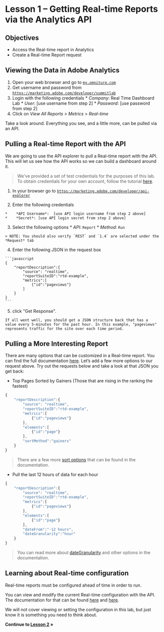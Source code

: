 Lesson 1 – Getting Real-time Reports via the Analytics API
====

Objectives
----
*    Access the Real-time report in Analytics
*    Create a Real-time Report request

Viewing the Data in Adobe Analytics
-----
1.    Open your web browser and go to <a href="https://my.omniture.com/login/" target="_blank">`my.omniture.com`</a>
2.    Get username and password from <a href="https://marketing.adobe.com/developer/summitlab" target="_blank">`https://marketing.adobe.com/developer/summitlab`</a>
3.    Login with the following credentials
    *    *Company*: Real Time Dashboard Lab
    *    *User*: [use username from step 2]
    *    *Password*: [use password from step 2]
4.    Click on *View All Reports* > *Metrics* > *Real-time*

Take a look around. Everything you see, and a little more, can be pulled via an API.

Pulling a Real-time Report with the API
-----

We are going to use the API explorer to pull a Real-time report with the API. This will let us see how the API works so we can build a dashboard around it.

> We've provided a set of test credentials for the purposes of this lab. To obtain credentials for your own account, follow the tutorial [here](https://marketing.adobe.com/developer/get-started/enterprise-api/c-get-web-service-access-to-the-enterprise-api).

1.    In your browser go to <a href="https://marketing.adobe.com/developer/api-explorer" target="_blank">`https://marketing.adobe.com/developer/api-explorer`</a>

2.    Enter the following credentials

    *    *API Username*:  [use API login username from step 2 above]
    *    *Secret*: [use API login secret from step 2 above]

3.    Select the following options
    *    *API*: `Report`
    *    *Method*: `Run`

    > NOTE: You should also verify `REST` and `1.4` are selected under the *Request* tab

4.    Enter the following JSON in the request box

    ```javascript
    {
        "reportDescription":{
            "source": "realtime",
            "reportSuiteID":"rtd-example",
            "metrics":[
                {"id":"pageviews"}
            ]
        }
    }
    ```

5.    click "Get Response".

    If all went well, you should get a JSON structure back that has a value every 5-minutes for the past hour. In this example, "pageviews" represents traffic for the site over each time period.

Pulling a More Interesting Report
-----

There are many options that can be customized in a Real-time report. You can find the full documentation [here](https://marketing.adobe.com/developer/documentation/analytics-reporting-1-4/real-time). Let’s add a few more options to our request above.  Try out the requests below and take a look at that JSON you get back:

* Top Pages Sorted by Gainers (Those that are rising in the ranking the fastest)
```javascript
{
    "reportDescription":{
        "source": "realtime",
        "reportSuiteID":"rtd-example",
        "metrics":[
            {"id":"pageviews"}
        ],
        "elements":[
            {"id":"page"}
        ],
        "sortMethod":"gainers"
    }
}
```

> There are a few more [sort options](https://marketing.adobe.com/developer/documentation/analytics-reporting-1-4/r-reportdescription-1#section_C4F49ABA1A664EDB8BC48DF8D8F026B0) that can be found in the documentation.

* Pull the last 12 hours of data for each hour
```javascript
{
    "reportDescription":{
        "source": "realtime",
        "reportSuiteID":"rtd-example",
        "metrics":[
            {"id":"pageviews"}
        ],
        "elements":[
            {"id":"page"}
        ],
        "dateFrom":"-12 hours",
        "dateGranularity":"hour"
    }
}
```

> You can read more about [dateGranularity](https://marketing.adobe.com/developer/documentation/analytics-reporting-1-4/real-time#section_751CF36659DD4BFDA85554EC4368C464) and other options in the documentation.

Learning about Real-time configuration
-----

Real-time reports must be configured ahead of time in order to run.

You can view and modify the current Real-time configuration with the API. The documentation for that can be found [here](https://marketing.adobe.com/developer/documentation/analytics-administration-1-4/r-getrealtimesettings) and [here](https://marketing.adobe.com/developer/documentation/analytics-administration-1-4/r-saverealtimesettings).

We will not cover viewing or setting the configuration in this lab, but just know it is something you need to think about.

**Continue to [Lesson 2](../lesson_2#lesson-2--make-an-api-request-from-an-html-page) »**
